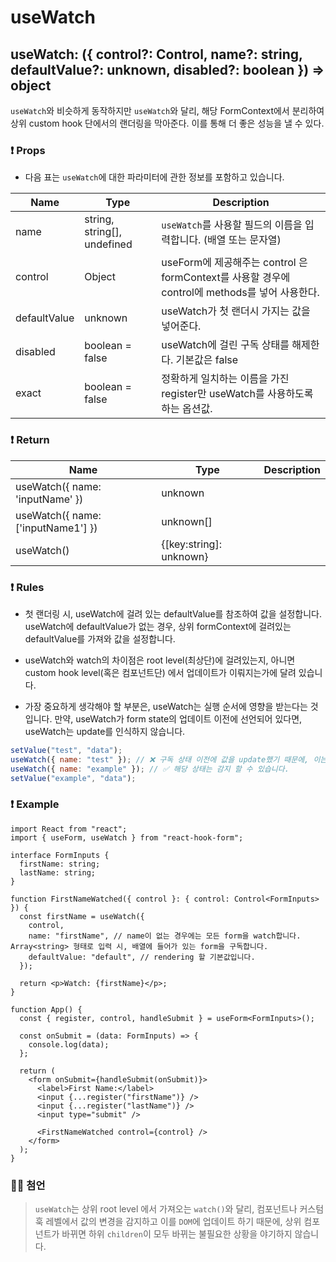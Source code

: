 # useWatch

## **useWatch: ({ control?: Control, name?: string, defaultValue?: unknown, disabled?: boolean }) => object**

`useWatch`와 비슷하게 동작하지만 `useWatch`와 달리, 해당 FormContext에서 분리하여 상위 custom hook 단에서의 랜더링을 막아준다. 이를 통해 더 좋은 성능을 낼 수 있다.

### ❗ Props

- 다음 표는 `useWatch`에 대한 파라미터에 관한 정보를 포함하고 있습니다.

| Name         | Type                        | Description                                                                                    |
| ------------ | --------------------------- | ---------------------------------------------------------------------------------------------- |
| name         | string, string[], undefined | `useWatch`를 사용할 필드의 이름을 입력합니다. (배열 또는 문자열)                               |
| control      | Object                      | useForm에 제공해주는 control 은 formContext를 사용할 경우에 control에 methods를 넣어 사용한다. |
| defaultValue | unknown                     | useWatch가 첫 랜더시 가지는 값을 넣어준다.                                                     |
| disabled     | boolean = false             | useWatch에 걸린 구독 상태를 해제한다. 기본값은 false                                           |
| exact        | boolean = false             | 정확하게 일치하는 이름을 가진 register만 useWatch를 사용하도록 하는 옵션값.                    |

### ❗ **Return**

| Name                               | Type                    | Description |
| ---------------------------------- | ----------------------- | ----------- |
| useWatch({ name: 'inputName' })    | unknown                 |             |
| useWatch({ name: ['inputName1'] }) | unknown[]               |             |
| useWatch()                         | {[key:string]: unknown} |             |

### ❗ Rules

- 첫 랜더링 시, useWatch에 걸려 있는 defaultValue를 참조하여 값을 설정합니다. useWatch에 defaultValue가 없는 경우, 상위 formContext에 걸려있는 defaultValue를 가져와 값을 설정합니다.

- useWatch와 watch의 차이점은 root level(최상단)에 걸려있는지, 아니면 custom hook level(혹은 컴포넌트단) 에서 업데이트가 이뤄지는가에 달려 있습니다.

- 가장 중요하게 생각해야 할 부분은, useWatch는 실행 순서에 영향을 받는다는 것 입니다. 만약, useWatch가 form state의 업데이트 이전에 선언되어 있다면, useWatch는 update를 인식하지 않습니다.

```jsx
setValue("test", "data");
useWatch({ name: "test" }); // ❌ 구독 상태 이전에 값을 update했기 때문에, 이는 useWatch가 감지하지 않습니다.
useWatch({ name: "example" }); // ✅ 해당 상태는 감지 할 수 있습니다.
setValue("example", "data");
```

### ❗ Example

```tsx
import React from "react";
import { useForm, useWatch } from "react-hook-form";

interface FormInputs {
  firstName: string;
  lastName: string;
}

function FirstNameWatched({ control }: { control: Control<FormInputs> }) {
  const firstName = useWatch({
    control,
    name: "firstName", // name이 없는 경우에는 모든 form을 watch합니다. Array<string> 형태로 입력 시, 배열에 들어가 있는 form을 구독합니다.
    defaultValue: "default", // rendering 할 기본값입니다.
  });

  return <p>Watch: {firstName}</p>;
}

function App() {
  const { register, control, handleSubmit } = useForm<FormInputs>();

  const onSubmit = (data: FormInputs) => {
    console.log(data);
  };

  return (
    <form onSubmit={handleSubmit(onSubmit)}>
      <label>First Name:</label>
      <input {...register("firstName")} />
      <input {...register("lastName")} />
      <input type="submit" />

      <FirstNameWatched control={control} />
    </form>
  );
}
```

### 🙋‍♂️ 첨언

> `useWatch`는 상위 root level 에서 가져오는 `watch()`와 달리, 컴포넌트나 커스텀 훅 레벨에서 값의 변경을 감지하고 이를 `DOM`에 업데이트 하기 때문에, 상위 컴포넌트가 바뀌면 하위 `children`이 모두 바뀌는 불필요한 상황을 야기하지 않습니다.
